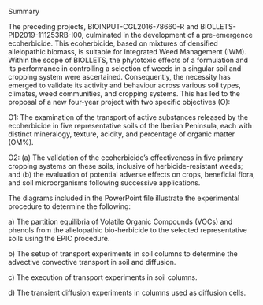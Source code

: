Summary

The preceding projects, BIOINPUT-CGL2016-78660-R and BIOLLETS-PID2019-111253RB-I00, culminated in the development of a pre-emergence ecoherbicide. This ecoherbicide, based on mixtures of densified allelopathic biomass, is suitable for Integrated Weed Management (IWM). Within the scope of BIOLLETS, the phytotoxic effects of a formulation and its performance in controlling a selection of weeds in a singular soil and cropping system were ascertained. Consequently, the necessity has emerged to validate its activity and behaviour across various soil types, climates, weed communities, and cropping systems. This has led to the proposal of a new four-year project with two specific objectives (O):

O1: The examination of the transport of active substances released by the ecoherbicide in five representative soils of the Iberian Peninsula, each with distinct mineralogy, texture, acidity, and percentage of organic matter (OM%).

O2: (a) The validation of the ecoherbicide’s effectiveness in five primary cropping systems on these soils, inclusive of herbicide-resistant weeds; and (b) the evaluation of potential adverse effects on crops, beneficial flora, and soil microorganisms following successive applications.

The diagrams included in the PowerPoint file illustrate the experimental procedure to determine the following:

a) The partition equilibria of Volatile Organic Compounds (VOCs) and phenols from the allelopathic bio-herbicide to the selected representative soils using the EPIC procedure.

b) The setup of transport experiments in soil columns to determine the advective convective transport in soil and diffusion.

c) The execution of transport experiments in soil columns.

d) The transient diffusion experiments in columns used as diffusion cells.
